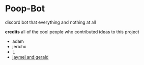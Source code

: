 # Poop-Bot
discord bot that everything and nothing at all

**credits**
all of the cool people who contributed ideas to this project

- adam
- jericho 
- L
- [jaymel and gerald](https://github.com/itslemony/gerald)
